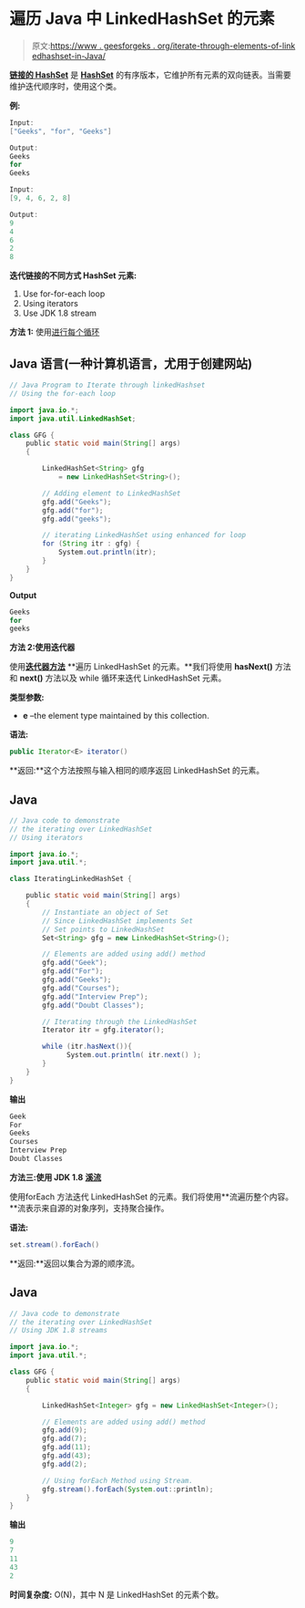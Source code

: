 # 遍历 Java 中 LinkedHashSet 的元素

> 原文:[https://www . geesforgeks . org/iterate-through-elements-of-link edhashset-in-Java/](https://www.geeksforgeeks.org/iterate-through-elements-of-linkedhashset-in-java/)

[**链接的 HashSet**](https://www.geeksforgeeks.org/linkedhashset-in-java-with-examples/) 是 [**HashSet**](https://www.geeksforgeeks.org/hashset-in-java/) 的有序版本，它维护所有元素的双向链表。当需要维护迭代顺序时，使用这个类。

**例:**

```java
Input: 
["Geeks", "for", "Geeks"]

Output:
Geeks
for
Geeks

Input: 
[9, 4, 6, 2, 8]

Output:
9
4
6
2
8
```

**迭代链接的不同方式 HashSet 元素:**

1.  Use for-for-each loop
2.  Using iterators
3.  Use JDK 1.8 stream

**方法 1:** 使用[进行每个循环](https://www.geeksforgeeks.org/for-each-loop-in-java/)

## Java 语言(一种计算机语言，尤用于创建网站)

```java
// Java Program to Iterate through linkedHashset
// Using the for-each loop

import java.io.*;
import java.util.LinkedHashSet;

class GFG {
    public static void main(String[] args)
    {

        LinkedHashSet<String> gfg
            = new LinkedHashSet<String>();

        // Adding element to LinkedHashSet
        gfg.add("Geeks");
        gfg.add("for");
        gfg.add("geeks");

        // iterating LinkedHashSet using enhanced for loop
        for (String itr : gfg) {
            System.out.println(itr);
        }
    }
}
```

**Output**

```java
Geeks
for
geeks
```

**方法 2:使用迭代器**

使用[**迭代器方法**](https://www.geeksforgeeks.org/iterators-in-java/) **遍历 LinkedHashSet 的元素。**我们将使用 **hasNext()** 方法和 **next()** 方法以及 while 循环来迭代 LinkedHashSet 元素。

**类型参数:**

*   **e** –the element type maintained by this collection.

**语法:**

```java
public Iterator<E> iterator()
```

**返回:**这个方法按照与输入相同的顺序返回 LinkedHashSet 的元素。

## Java

```java
// Java code to demonstrate 
// the iterating over LinkedHashSet 
// Using iterators

import java.io.*; 
import java.util.*; 

class IteratingLinkedHashSet { 

    public static void main(String[] args) 
    { 
        // Instantiate an object of Set 
        // Since LinkedHashSet implements Set 
        // Set points to LinkedHashSet 
        Set<String> gfg = new LinkedHashSet<String>(); 

        // Elements are added using add() method 
        gfg.add("Geek"); 
        gfg.add("For"); 
        gfg.add("Geeks"); 
        gfg.add("Courses"); 
        gfg.add("Interview Prep"); 
        gfg.add("Doubt Classes"); 

        // Iterating through the LinkedHashSet 
        Iterator itr = gfg.iterator(); 

        while (itr.hasNext()){
              System.out.println( itr.next() );
        }
    }
}
```

**输出**

```java
Geek
For
Geeks
Courses
Interview Prep
Doubt Classes
```

**方法三:使用 JDK 1.8** [**溪流**](https://www.geeksforgeeks.org/stream-in-java/#:~:text=Introduced%20in%20Java%208%2C%20the,to%20produce%20the%20desired%20result.&text=Streams%20don't%20change%20the,as%20per%20the%20pipelined%20methods.)

使用forEach 方法迭代 LinkedHashSet 的元素。我们将使用**流遍历整个内容。**流表示来自源的对象序列，支持聚合操作。

**语法:**

```java
set.stream().forEach()
```

**返回:**返回以集合为源的顺序流。

## Java

```java
// Java code to demonstrate
// the iterating over LinkedHashSet
// Using JDK 1.8 streams

import java.io.*;
import java.util.*;

class GFG {
    public static void main(String[] args)
    {

        LinkedHashSet<Integer> gfg = new LinkedHashSet<Integer>();

        // Elements are added using add() method
        gfg.add(9);
        gfg.add(7);
        gfg.add(11);
        gfg.add(43);
        gfg.add(2);

        // Using forEach Method using Stream.
        gfg.stream().forEach(System.out::println);
    }
}
```

**输出**

```java
9
7
11
43
2
```

**时间复杂度:** O(N)，其中 N 是 LinkedHashSet 的元素个数。
